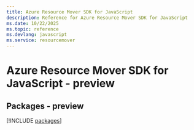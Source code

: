 ```yaml
---
title: Azure Resource Mover SDK for JavaScript
description: Reference for Azure Resource Mover SDK for JavaScript
ms.date: 10/22/2025
ms.topic: reference
ms.devlang: javascript
ms.service: resourcemover
---
```

# Azure Resource Mover SDK for JavaScript - preview
## Packages - preview
[!INCLUDE [packages](resource-mover-index.md)]